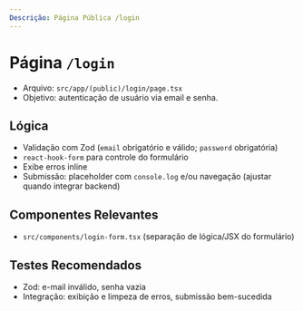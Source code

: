 ```yaml
---
Descrição: Página Pública /login
---
```


# Página `/login`

- Arquivo: `src/app/(public)/login/page.tsx`
- Objetivo: autenticação de usuário via email e senha.

## Lógica

- Validação com Zod (`email` obrigatório e válido; `password` obrigatória)
- `react-hook-form` para controle do formulário
- Exibe erros inline
- Submissão: placeholder com `console.log` e/ou navegação (ajustar quando integrar backend)

## Componentes Relevantes

- `src/components/login-form.tsx` (separação de lógica/JSX do formulário)

## Testes Recomendados

- Zod: e-mail inválido, senha vazia
- Integração: exibição e limpeza de erros, submissão bem-sucedida
